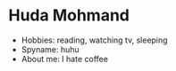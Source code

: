 # Huda Mohmand

- Hobbies: reading, watching tv, sleeping
- Spyname: huhu
- About me: I hate coffee

